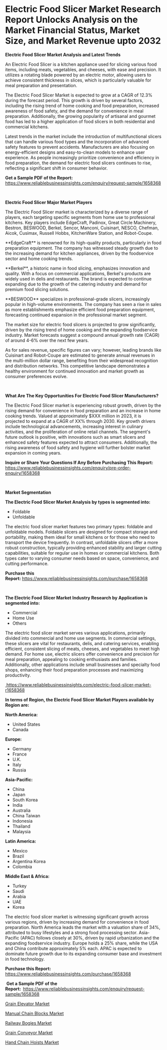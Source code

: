 <p><h1>Electric Food Slicer Market Research Report Unlocks Analysis on the Market Financial Status, Market Size, and Market Revenue upto 2032</h1></p><p><strong>Electric Food Slicer Market Analysis and Latest Trends</strong></p>
<p><p>An Electric Food Slicer is a kitchen appliance used for slicing various food items, including meats, vegetables, and cheeses, with ease and precision. It utilizes a rotating blade powered by an electric motor, allowing users to achieve consistent thickness in slices, which is particularly valuable for meal preparation and presentation.</p><p>The Electric Food Slicer Market is expected to grow at a CAGR of 12.3% during the forecast period. This growth is driven by several factors, including the rising trend of home cooking and food preparation, increased awareness of food safety, and the demand for convenience in meal preparation. Additionally, the growing popularity of artisanal and gourmet food has led to a higher application of food slicers in both residential and commercial kitchens.</p><p>Latest trends in the market include the introduction of multifunctional slicers that can handle various food types and the incorporation of advanced safety features to prevent accidents. Manufacturers are also focusing on energy-efficient designs and easy-to-clean models to enhance user experience. As people increasingly prioritize convenience and efficiency in food preparation, the demand for electric food slicers continues to rise, reflecting a significant shift in consumer behavior.</p></p>
<p><strong>Get a Sample PDF of the Report:&nbsp;</strong> <a href="https://www.reliablebusinessinsights.com/enquiry/request-sample/1658368?utm_campaign=60&utm_medium=2&utm_source=Github&utm_content=ia&utm_term=17022025&utm_id=electric-food-slicer">https://www.reliablebusinessinsights.com/enquiry/request-sample/1658368</a></p>
<p>&nbsp;</p>
<p><strong>Electric Food Slicer Major Market Players</strong></p>
<p><p>The Electric Food Slicer market is characterized by a diverse range of players, each targeting specific segments from home use to professional kitchens. Key players include EdgeCraft, Padinox, Great Circle Machinery, Bestron, BESWOOD, Berkel, Sencor, Manconi, Cuisinart, NESCO, Chefman, Aicok, Cusimax, Russell Hobbs, KitchenWare Station, and Robot-Coupe.</p><p>**EdgeCraft** is renowned for its high-quality products, particularly in food preparation equipment. The company has witnessed steady growth due to the increasing demand for kitchen appliances, driven by the foodservice sector and home cooking trends. </p><p>**Berkel**, a historic name in food slicing, emphasizes innovation and quality. With a focus on commercial applications, Berkel's products are widely used in delis and restaurants. The brand is expected to continue expanding due to the growth of the catering industry and demand for premium food slicing solutions.</p><p>**BESWOOD** specializes in professional-grade slicers, increasingly popular in high-volume environments. The company has seen a rise in sales as more establishments emphasize efficient food preparation equipment, forecasting continued expansion in the professional market segment.</p><p>The market size for electric food slicers is projected to grow significantly, driven by the rising trend of home cooking and the expanding foodservice industry. Market forecasts suggest a compound annual growth rate (CAGR) of around 4-6% over the next few years.</p><p>As for sales revenue, specific figures can vary; however, leading brands like Cuisinart and Robot-Coupe are estimated to generate annual revenues in the multi-million dollar range, benefiting from their widespread recognition and distribution networks. This competitive landscape demonstrates a healthy environment for continued innovation and market growth as consumer preferences evolve.</p></p>
<p>&nbsp;</p>
<p><strong>What Are The Key Opportunities For Electric Food Slicer Manufacturers?</strong></p>
<p><p>The Electric Food Slicer market is experiencing robust growth, driven by the rising demand for convenience in food preparation and an increase in home cooking trends. Valued at approximately $XXX million in 2023, it is projected to expand at a CAGR of XX% through 2030. Key growth drivers include technological advancements, increasing interest in culinary activities, and the proliferation of online retail channels. The segment's future outlook is positive, with innovations such as smart slicers and enhanced safety features expected to attract consumers. Additionally, the rising awareness of food safety and hygiene will further bolster market expansion in coming years.</p></p>
<p><strong>Inquire or Share Your Questions If Any Before Purchasing This Report:</strong> <a href="https://www.reliablebusinessinsights.com/enquiry/pre-order-enquiry/1658368?utm_campaign=60&utm_medium=2&utm_source=Github&utm_content=ia&utm_term=17022025&utm_id=electric-food-slicer">https://www.reliablebusinessinsights.com/enquiry/pre-order-enquiry/1658368</a></p>
<p>&nbsp;</p>
<p><strong>Market Segmentation</strong></p>
<p><strong>The Electric Food Slicer Market Analysis by types is segmented into:</strong></p>
<p><ul><li>Foldable</li><li>Unfoldable</li></ul></p>
<p><p>The electric food slicer market features two primary types: foldable and unfoldable models. Foldable slicers are designed for compact storage and portability, making them ideal for small kitchens or for those who need to transport the device frequently. In contrast, unfoldable slicers offer a more robust construction, typically providing enhanced stability and larger cutting capabilities, suitable for regular use in homes or commercial kitchens. Both types cater to varying consumer needs based on space, convenience, and cutting performance.</p></p>
<p><strong>Purchase this Report:&nbsp;</strong><a href="https://www.reliablebusinessinsights.com/purchase/1658368?utm_campaign=60&utm_medium=2&utm_source=Github&utm_content=ia&utm_term=17022025&utm_id=electric-food-slicer">https://www.reliablebusinessinsights.com/purchase/1658368</a></p>
<p>&nbsp;</p>
<p><strong>The Electric Food Slicer Market Industry Research by Application is segmented into:</strong></p>
<p><ul><li>Commercial</li><li>Home Use</li><li>Others</li></ul></p>
<p><p>The electric food slicer market serves various applications, primarily divided into commercial and home use segments. In commercial settings, these slicers are vital for restaurants, delis, and catering services, enabling efficient, consistent slicing of meats, cheeses, and vegetables to meet high demand. For home use, electric slicers offer convenience and precision for meal preparation, appealing to cooking enthusiasts and families. Additionally, other applications include small businesses and specialty food shops, enhancing their food preparation processes and maximizing productivity.</p></p>
<p><a href="https://www.reliablebusinessinsights.com/electric-food-slicer-market-r1658368?utm_campaign=60&utm_medium=2&utm_source=Github&utm_content=ia&utm_term=17022025&utm_id=electric-food-slicer">&nbsp;https://www.reliablebusinessinsights.com/electric-food-slicer-market-r1658368</a></p>
<p><strong>In terms of Region, the Electric Food Slicer Market Players available by Region are:</strong></p>
<p>
    <p> <strong> North America: </strong>
        <ul>
            <li>United States</li>
            <li>Canada</li>
        </ul>
        </p> 
    <p> <strong> Europe: </strong>
        <ul>
            <li>Germany</li>
            <li>France</li>
            <li>U.K.</li>
            <li>Italy</li>
            <li>Russia</li>
        </ul>
        </p> 
    <p> <strong> Asia-Pacific: </strong>
        <ul>
            <li>China</li>
            <li>Japan</li>
            <li>South Korea</li>
            <li>India</li>
            <li>Australia</li>
            <li>China Taiwan</li>
            <li>Indonesia</li>
            <li>Thailand</li>
            <li>Malaysia</li>
        </ul>
        </p> 
    <p> <strong> Latin America: </strong>
        <ul>
            <li>Mexico</li>
            <li>Brazil</li>
            <li>Argentina Korea</li>
            <li>Colombia</li>
        </ul>
        </p> 
    <p> <strong> Middle East & Africa: </strong>
        <ul>
            <li>Turkey</li>
            <li>Saudi</li>
            <li>Arabia</li>
            <li>UAE</li>
            <li>Korea</li>
        </ul>
    </p>
    </p>
<p><p>The electric food slicer market is witnessing significant growth across various regions, driven by increasing demand for convenience in food preparation. North America leads the market with a valuation share of 34%, attributed to busy lifestyles and a strong food processing sector. Asia-Pacific (APAC) follows closely at 30%, driven by rapid urbanization and the expanding foodservice industry. Europe holds a 25% share, while the USA and China contribute approximately 5% each. APAC is expected to dominate future growth due to its expanding consumer base and investment in food technology.</p></p>
<p><strong>Purchase this Report: </strong><a href="https://www.reliablebusinessinsights.com/purchase/1658368?utm_campaign=60&utm_medium=2&utm_source=Github&utm_content=ia&utm_term=17022025&utm_id=electric-food-slicer">https://www.reliablebusinessinsights.com/purchase/1658368</a></p>
<p>&nbsp;<strong>Get a Sample PDF of the Report:&nbsp;&nbsp;</strong><a href="https://www.reliablebusinessinsights.com/enquiry/request-sample/1658368?utm_campaign=60&utm_medium=2&utm_source=Github&utm_content=ia&utm_term=17022025&utm_id=electric-food-slicer">https://www.reliablebusinessinsights.com/enquiry/request-sample/1658368</a></p>
<p><strong></strong></p>
<p><p><a href="https://github.com/rebheelder/Market-Research-Report-List-1/blob/main/grain-elevator-market.md?utm_campaign=60&utm_medium=2&utm_source=Github&utm_content=ia&utm_term=17022025&utm_id=electric-food-slicer">Grain Elevator Market</a></p><p><a href="https://github.com/awalinfucci/Market-Research-Report-List-1/blob/main/manual-chain-blocks-market.md?utm_campaign=60&utm_medium=2&utm_source=Github&utm_content=ia&utm_term=17022025&utm_id=electric-food-slicer">Manual Chain Blocks Market</a></p><p><a href="https://github.com/iceknahomi/Market-Research-Report-List-1/blob/main/railway-bogies-market.md?utm_campaign=60&utm_medium=2&utm_source=Github&utm_content=ia&utm_term=17022025&utm_id=electric-food-slicer">Railway Bogies Market</a></p><p><a href="https://github.com/tjoensfibich/Market-Research-Report-List-1/blob/main/grain-conveyor-market.md?utm_campaign=60&utm_medium=2&utm_source=Github&utm_content=ia&utm_term=17022025&utm_id=electric-food-slicer">Grain Conveyor Market</a></p><p><a href="https://github.com/bezdanteniz/Market-Research-Report-List-1/blob/main/hand-chain-hoists-market.md?utm_campaign=60&utm_medium=2&utm_source=Github&utm_content=ia&utm_term=17022025&utm_id=electric-food-slicer">Hand Chain Hoists Market</a></p></p>